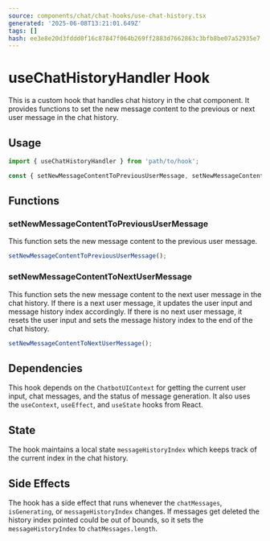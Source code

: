 ```yaml
---
source: components/chat/chat-hooks/use-chat-history.tsx
generated: '2025-06-08T13:21:01.649Z'
tags: []
hash: ee3e8e20d3fddd0f16c87847f064b269ff2883d7662863c3bfb8be07a52935e7
---
```

# useChatHistoryHandler Hook

This is a custom hook that handles chat history in the chat component. It provides functions to set the new message content to the previous or next user message in the chat history.

## Usage

```javascript
import { useChatHistoryHandler } from 'path/to/hook';

const { setNewMessageContentToPreviousUserMessage, setNewMessageContentToNextUserMessage } = useChatHistoryHandler();
```

## Functions

### setNewMessageContentToPreviousUserMessage

This function sets the new message content to the previous user message.

```javascript
setNewMessageContentToPreviousUserMessage();
```

### setNewMessageContentToNextUserMessage

This function sets the new message content to the next user message in the chat history. If there is a next user message, it updates the user input and message history index accordingly. If there is no next user message, it resets the user input and sets the message history index to the end of the chat history.

```javascript
setNewMessageContentToNextUserMessage();
```

## Dependencies

This hook depends on the `ChatbotUIContext` for getting the current user input, chat messages, and the status of message generation. It also uses the `useContext`, `useEffect`, and `useState` hooks from React.

## State

The hook maintains a local state `messageHistoryIndex` which keeps track of the current index in the chat history.

## Side Effects

The hook has a side effect that runs whenever the `chatMessages`, `isGenerating`, or `messageHistoryIndex` changes. If messages get deleted the history index pointed could be out of bounds, so it sets the `messageHistoryIndex` to `chatMessages.length`.
